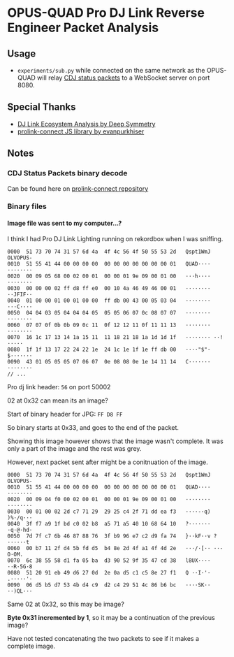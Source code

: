 # OPUS-QUAD Pro DJ Link Reverse Engineer Packet Analysis

## Usage

- `experiments/sub.py` while connected on the same network as the OPUS-QUAD will relay [CDJ status packets](https://djl-analysis.deepsymmetry.org/djl-analysis/vcdj.html#cdj-status-packets) to a WebSocket server on port 8080.

## Special Thanks

- [DJ Link Ecosystem Analysis by Deep Symmetry](https://djl-analysis.deepsymmetry.org/djl-analysis/packets.html)
- [prolink-connect JS library by evanpurkhiser](https://github.com/evanpurkhiser/prolink-connect)

## Notes

### CDJ Status Packets binary decode

Can be found here on [prolink-connect repository](https://github.com/evanpurkhiser/prolink-connect/blob/8d0a96e3a40ec9a63691ed780868271410f7c857/src/status/utils.ts#L31-L47)

### Binary files

#### Image file was sent to my computer...?

I think I had Pro DJ Link Lighting running on rekordbox when I was sniffing.

```
0000  51 73 70 74 31 57 6d 4a  4f 4c 56 4f 50 55 53 2d   Qspt1WmJ OLVOPUS-
0010  51 55 41 44 00 00 00 00  00 00 00 00 00 00 00 01   QUAD···· ········
0020  00 09 05 68 00 02 00 01  00 00 01 9e 09 00 01 00   ···h···· ········
0030  00 00 00 02 ff d8 ff e0  00 10 4a 46 49 46 00 01   ········ ··JFIF··
0040  01 00 00 01 00 01 00 00  ff db 00 43 00 05 03 04   ········ ···C····
0050  04 04 03 05 04 04 04 05  05 05 06 07 0c 08 07 07   ········ ········
0060  07 07 0f 0b 0b 09 0c 11  0f 12 12 11 0f 11 11 13   ········ ········
0070  16 1c 17 13 14 1a 15 11  11 18 21 18 1a 1d 1d 1f   ········ ··!·····
0080  1f 1f 13 17 22 24 22 1e  24 1c 1e 1f 1e ff db 00   ····"$"· $·······
0090  43 01 05 05 05 07 06 07  0e 08 08 0e 1e 14 11 14   C······· ········
// ...
```

Pro dj link header: `56` on port 50002

02 at 0x32 can mean its an image?

Start of binary header for JPG: `FF D8 FF`

So binary starts at 0x33, and goes to the end of the packet.

Showing this image however shows that the image wasn't complete. It was only a part of the image and the rest was grey.

However, next packet sent after might be a conitnuation of the image.

```
0000  51 73 70 74 31 57 6d 4a  4f 4c 56 4f 50 55 53 2d   Qspt1WmJ OLVOPUS-
0010  51 55 41 44 00 00 00 00  00 00 00 00 00 00 00 01   QUAD···· ········
0020  00 09 04 f0 00 02 00 01  00 00 01 9e 09 00 01 00   ········ ········
0030  00 01 00 02 2d c7 71 29  29 25 c4 2f 71 dd ea f3   ····-·q) )%·/q···
0040  3f f7 a9 1f bd c0 02 b8  a5 71 a5 40 10 68 64 10   ?······· ·q·@·hd·
0050  7d 7f c7 6b 46 87 88 76  3f b9 96 e7 c2 d9 fa 74   }··kF··v ?······t
0060  00 b7 11 2f d4 5b fd d5  b4 8e 2d 4f a1 4f 4d 2e   ···/·[·· ··-O·OM.
0070  6c 38 55 58 d1 fa 05 ba  d3 90 52 9f 35 47 cd 38   l8UX···· ··R·5G·8
0080  51 20 91 eb 49 d6 27 0d  2e 0a d5 c1 c5 8e 27 f1   Q ··I·'· .·····'·
0090  06 d5 b5 d7 53 4b d4 c9  d2 c4 29 51 4c 86 b6 bc   ····SK·· ··)QL···
```

Same 02 at 0x32, so this may be image?

**Byte 0x31 incremented by 1**, so it may be a continuation of the previous image?

Have not tested concatenating the two packets to see if it makes a complete image.
